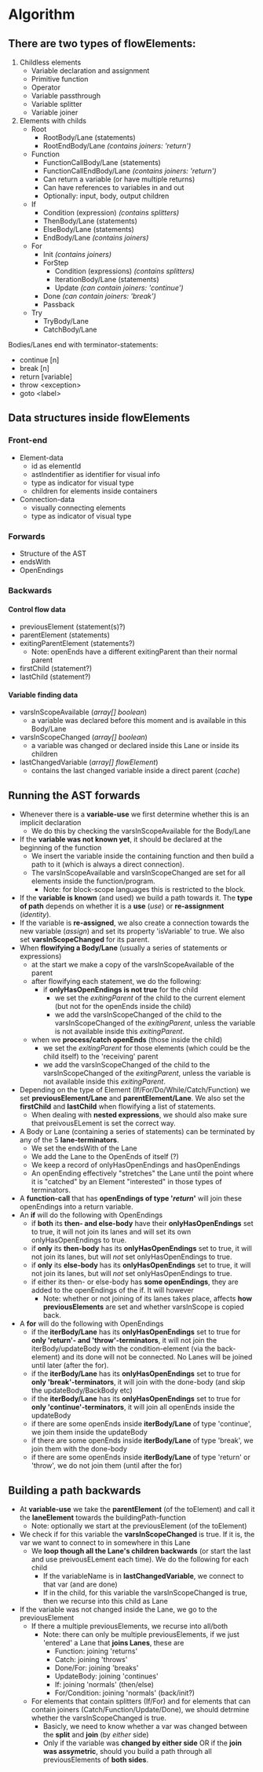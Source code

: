 
# Algorithm

## There are two types of flowElements:

1. Childless elements
    * Variable declaration and assignment
    * Primitive function
    * Operator
    * Variable passthrough
    * Variable splitter
    * Variable joiner
2. Elements with childs
    * Root
        * RootBody/Lane (statements)
        * RootEndBody/Lane *(contains joiners: 'return')*
    * Function
        * FunctionCallBody/Lane (statements)
        * FunctionCallEndBody/Lane *(contains joiners: 'return')*
        * Can return a variable (or have multiple returns)
        * Can have references to variables in and out
        * Optionally: input, body, output children
    * If
        * Condition (expression) *(contains splitters)*
        * ThenBody/Lane (statements)
        * ElseBody/Lane (statements)
        * EndBody/Lane *(contains joiners)*
    * For
        * Init *(contains joiners)*
        * ForStep
            * Condition (expressions) *(contains splitters)*
            * IterationBody/Lane (statements)
            * Update *(can contain joiners: 'continue')*
        * Done *(can contain joiners: 'break')*
        * Passback
    * Try
        * TryBody/Lane
        * CatchBody/Lane

Bodies/Lanes end with terminator-statements:
* continue [n]
* break [n]
* return [variable]
* throw \<exception\>
* goto \<label\>
        
## Data structures inside flowElements

### Front-end

* Element-data
    * id as elementId
    * astIndentifier as identifier for visual info
    * type as indicator for visual type
    * children for elements inside containers 
* Connection-data
    * visually connecting elements
    * type as indicator of visual type

### Forwards

* Structure of the AST
* endsWith
* OpenEndings

### Backwards

#### Control flow data
* previousElement (statement(s)?)
* parentElement (statements)
* exitingParentElement (statements?)
    * Note: openEnds have a different exitingParent than their normal parent
* firstChild (statement?)
* lastChild (statement?)

#### Variable finding data
* varsInScopeAvailable (*array[] boolean*)
    * a variable was declared before this moment and is available in this Body/Lane
* varsInScopeChanged  (*array[] boolean*)
    * a variable was changed or declared inside this Lane or inside its children
* lastChangedVariable (*array[] flowElement*)
    * contains the last changed variable inside a direct parent (*cache*)

## Running the AST forwards

* Whenever there is a **variable-use** we first determine whether this is an implicit declaration
    * We do this by checking the varsInScopeAvailable for the Body/Lane
* If the **variable was not known yet**, it should be declared at the beginning of the function
    * We insert the variable inside the containing function and then build a path to it (which is always a direct connection). 
    * The varsInScopeAvailable and varsInScopeChanged are set for all elements inside the function/program.
        * Note: for block-scope languages this is restricted to the block.
* If the **variable is known** (and used) we build a path towards it. The **type of path** depends on whether it is a **use** (*use*) or **re-assignment** (*identity*).
* If the variable is **re-assigned**, we also create a connection towards the new variable (*assign*) and set its property 'isVariable' to true. We also set **varsInScopeChanged** for its parent.
* When **flowifying a Body/Lane** (usually a series of statements or expressions)
    * at the start we make a copy of the varsInScopeAvailable of the parent
    * after flowifying each statement, we do the following:
        * if **onlyHasOpenEndings is not true** for the child
            * we set the *exitingParent* of the child to the current element
             (but not for the openEnds inside the child)
            * we add the varsInScopeChanged of the child to the varsInScopeChanged of the *exitingParent*, unless the variable is not available inside this *exitingParent*.
    * when we **process/catch openEnds** (those inside the child)
        * we set the *exitingParent* for those elements (which could be the child itself) to the 'receiving' parent
        * we add the varsInScopeChanged of the child to the varsInScopeChanged of the *exitingParent*, unless the variable is not available inside this *exitingParent*.
* Depending on the type of Element (If/For/Do/While/Catch/Function) we set **previousElement/Lane** and **parentElement/Lane**. We also set the **firstChild** and **lastChild** when flowifying a list of statements.
    * When dealing with **nested expressions**, we should also make sure that preivousELement is set the correct way.
* A Body or Lane (containing a series of statements) can be terminated by any of the 5 **lane-terminators**.
    * We set the endsWith of the Lane
    * We add the Lane to the OpenEnds of itself (?)
    * We keep a record of onlyHasOpenEndings and hasOpenEndings
    * An openEnding effectively "stretches" the Lane until the point where it is "catched" by an Element "interested" in those types of terminators.
* A **function-call** that has **openEndings of type '*return*'** will join these openEndings into a return variable.
* An **if** will do the following with OpenEndings
    * if **both** its **then- and else-body** have their **onlyHasOpenEndings** set to true, it will not join its lanes and will set its own onlyHasOpenEndings to true.
    * if **only** its **then-body** has its **onlyHasOpenEndings** set to true, it will not join its lanes, but will *not* set onlyHasOpenEndings to true.
    * if **only** its **else-body** has its **onlyHasOpenEndings** set to true, it will not join its lanes, but will *not* set onlyHasOpenEndings to true.
    * if either its then- or else-body has **some openEndings**, they are added to the openEndings of the if. It will however
        * Note: whether or not joining of its lanes takes place, affects **how previousElements** are set and whether varsInScope is copied back.
* A **for** will do the following with OpenEndings    
    * if the **iterBody/Lane** has its **onlyHasOpenEndings** set to true for **only 'return'- and 'throw'-terminators**, it will not join the iterBody/updateBody with the condition-element (via the back-element) and its done will not be connected. No Lanes will be joined until later (after the for).
    * if the **iterBody/Lane** has its **onlyHasOpenEndings** set to true for **only 'break'-terminators**, it will join with the done-body (and skip the updateBody/BackBody etc)
    * if the **iterBody/Lane** has its **onlyHasOpenEndings** set to true for **only 'continue'-terminators**, it will join all openEnds inside the updateBody
    * if there are some openEnds inside **iterBody/Lane** of type 'continue', we join them inside the updateBody
    * if there are some openEnds inside **iterBody/Lane** of type 'break', we join them with the done-body
    * if there are some openEnds inside **iterBody/Lane** of type 'return' or 'throw', we do not join them (until after the for)
    
    
    
## Building a path backwards

* At **variable-use** we take the **parentElement** (of the toElement) and call it the **laneElement** towards the buildingPath-function
    * Note: optionally we start at the previousElement (of the toElement)
* We check if for this variable the **varsInScopeChanged** is true. If it is, the var we want to connect to in somewhere in this Lane
    * We **loop though all the Lane's children backwards** (or start the last and use preivousELement each time). We do the following for each child
        * If the variableName is in **lastChangedVariable**, we connect to that var (and are done)
        * If in the child, for this variable the varsInScopeChanged is true, then we recurse into this child as Lane
* If the variable was not changed inside the Lane, we go to the previousElement
    * If there a multiple previousElements, we recurse into all/both
        * Note: there can only be multiple previousElements, if we just 'entered' a Lane that **joins Lanes**, these are
            * Function: joining 'returns'
            * Catch: joining 'throws'
            * Done/For: joining 'breaks'
            * UpdateBody: joining 'continues'
            * If: joining 'normals' (then/else)
            * For/Condition: joining 'normals' (back/init?) 
    * For elements that contain splitters (If/For) and for elements that can contain joiners (Catch/Function/Update/Done), we should detrmine whether the varsInScopeChanged is true.
        * Basicly, we need to know whether a var was changed between the **split** and **join** (by *either* side)
        * Only if the variable was **changed by either side** OR if the **join was assymetric**, should you build a path through all previousElements of **both sides**.
